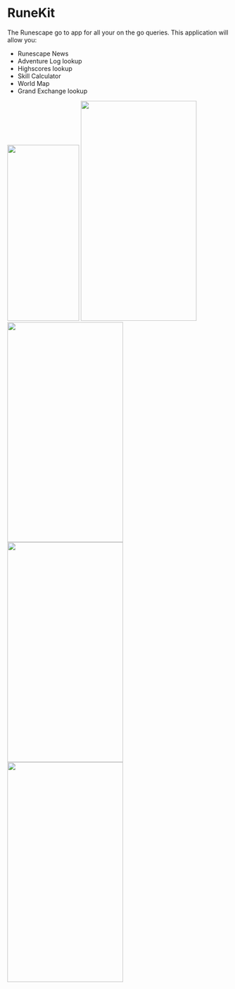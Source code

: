 # RuneKit
The Runescape go to app for all your on the go queries. This application will allow you:
* Runescape News
* Adventure Log lookup
* Highscores lookup
* Skill Calculator
* World Map
* Grand Exchange lookup

<img src="http://i.imgur.com/PjU4q6b.jpg" width="163" height="400"> <img src="http://i.imgur.com/lI3zlyI.jpg" width="263" height="500"> <img src="http://i.imgur.com/RpkVW87.jpg" width="263" height="500"> <img src="http://i.imgur.com/M7xowFm.jpg" width="263" height="500"> <img src="http://i.imgur.com/zOfpMw6.jpg" width="263" height="500">
